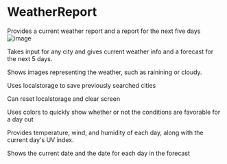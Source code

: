 # WeatherReport
Provides a current weather report and a report for the next five days
![image](https://user-images.githubusercontent.com/44030566/136124409-a1325d5e-fa42-449e-9e65-eef442a6bf04.png)

Takes input for any city and gives current weather info and a forecast for the next 5 days.

Shows images representing the weather, such as rainining or cloudy.

Uses localstorage to save previously searched cities

Can reset localstorage and clear screen

Uses colors to quickly show whether or not the conditions are favorable for a day out

Provides temperature, wind, and humidity of each day, along with the current day's UV index.

Shows the current date and the date for each day in the forecast
